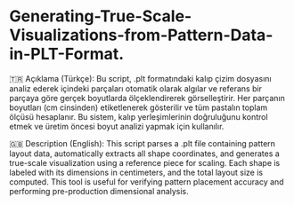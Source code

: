 # Generating-True-Scale-Visualizations-from-Pattern-Data-in-PLT-Format.

🇹🇷 Açıklama (Türkçe):
Bu script, .plt formatındaki kalıp çizim dosyasını analiz ederek içindeki parçaları otomatik olarak algılar ve referans bir parçaya göre gerçek boyutlarda ölçeklendirerek görselleştirir. Her parçanın boyutları (cm cinsinden) etiketlenerek gösterilir ve tüm pastalın toplam ölçüsü hesaplanır. Bu sistem, kalıp yerleşimlerinin doğruluğunu kontrol etmek ve üretim öncesi boyut analizi yapmak için kullanılır.

🇬🇧 Description (English):
This script parses a .plt file containing pattern layout data, automatically extracts all shape coordinates, and generates a true-scale visualization using a reference piece for scaling. Each shape is labeled with its dimensions in centimeters, and the total layout size is computed. This tool is useful for verifying pattern placement accuracy and performing pre-production dimensional analysis.
